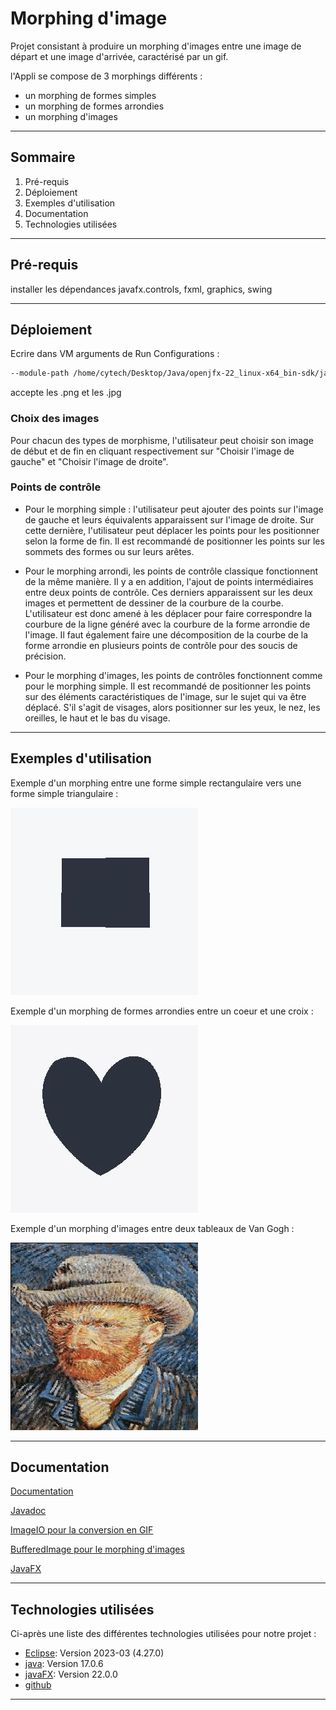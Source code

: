 
# Morphing d'image

Projet consistant à produire un morphing d'images entre une image de départ et une image d'arrivée, caractérisé par un gif. 

l'Appli se compose de 3 morphings différents :
* un morphing de formes simples
* un morphing de formes arrondies 
* un morphing d'images

***

## Sommaire

1. Pré-requis
2. Déploiement
3. Exemples d'utilisation
4. Documentation
5. Technologies utilisées
   
***

## Pré-requis

installer les dépendances javafx.controls, fxml, graphics, swing 
***

## Déploiement

Ecrire dans VM arguments de Run Configurations :

```bash
--module-path /home/cytech/Desktop/Java/openjfx-22_linux-x64_bin-sdk/javafx-sdk-22/lib --add-modules javafx.controls,javafx.fxml,javafx.graphics,javafx.swing
```

accepte les .png et les .jpg

### Choix des images 
Pour chacun des types de morphisme, l'utilisateur peut choisir son image de début et de fin en cliquant respectivement sur "Choisir l'image de gauche" et "Choisir l'image de droite". 

### Points de contrôle 
- Pour le morphing simple : l'utilisateur peut ajouter des points sur l'image de gauche et leurs équivalents apparaissent sur l'image de droite. Sur cette dernière, l'utilisateur peut déplacer les points pour les positionner selon la forme de fin. Il est recommandé de positionner les points sur les sommets des formes ou sur leurs arêtes. 

- Pour le morphing arrondi, les points de contrôle classique fonctionnent de la même manière. Il y a en addition, l'ajout de points intermédiaires entre deux points de contrôle. Ces derniers apparaissent sur les deux images et permettent de dessiner de la courbure de la courbe. L'utilisateur est donc amené à les déplacer pour faire correspondre la courbure de la ligne généré avec la courbure de la forme arrondie de l'image. Il faut également faire une décomposition de la courbe de la forme arrondie en plusieurs points de contrôle pour des soucis de précision.

- Pour le morphing d'images, les points de contrôles fonctionnent comme pour le morphing simple. Il est recommandé de positionner les points sur des éléments caractéristiques de l'image, sur le sujet qui va être déplacé. S'il s'agit de visages, alors positionner sur les yeux, le nez, les oreilles, le haut et le bas du visage. 

***

## Exemples d'utilisation

Exemple d'un morphing entre une forme simple rectangulaire vers une forme simple triangulaire :

![](https://github.com/BaptistePlautA/ProjetGL3/blob/Lukas/simple.gif)

Exemple d'un morphing de formes arrondies entre un coeur et une croix :

![](https://github.com/BaptistePlautA/ProjetGL3/blob/Lukas/arrondi.gif)

Exemple d'un morphing d'images entre deux tableaux de Van Gogh :

![](https://github.com/BaptistePlautA/ProjetGL3/blob/Lukas/van_gogh.gif)
***

## Documentation

[Documentation](https://docs.google.com/document/d/1laq1xMgcM8cnwBgvdIpf29Tavy6Ft_AikcwHVvL0pTc/edit?usp=sharing)


[Javadoc](https://docs.oracle.com/javase/8/docs/technotes/tools/windows/javadoc.html)

[ImageIO pour la conversion en GIF](https://docs.oracle.com/en/java/javase/17/docs/api/java.desktop/javax/imageio/ImageIO.html)

[BufferedImage pour le morphing d'images](https://docs.oracle.com/javase/8/docs/api/java/awt/image/BufferedImage.html)

[JavaFX](https://docs.oracle.com/javase/8/javafx/api/toc.html)

***
## Technologies utilisées

Ci-après une liste des différentes technologies utilisées pour notre projet :
* [Eclipse](https://eclipseide.org/): Version 2023-03 (4.27.0)
* [java](https://www.java.com/fr/): Version 17.0.6
* [javaFX](https://openjfx.io/): Version 22.0.0
* [github](https://github.com/)
***


